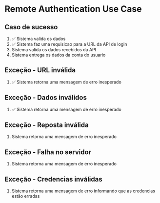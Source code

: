 # Remote Authentication Use Case
## Caso de sucesso
1. ✅ Sistema valida os dados
2. ✅ Sistema faz uma requisicao  para a URL da API de login
3. Sistema valida os dados recebidos da API
4. Sistema entrega os dados da conta do usuario

## Exceção - URL inválida
1. ✅ Sistema retorna uma mensagem de erro inesperado

## Exceção - Dados inválidos
1. ✅ Sistema retorna uma mensagem de erro inesperado

## Exceção - Reposta inválida
1. Sistema retorna uma mensagem de erro inesperado

## Exceção - Falha no servidor
1. Sistema retorna uma mensagem de erro inesperado

## Exceção - Credencias inválidas
1. Sistema retorna uma mensagem de erro informando que as credencias estão erradas